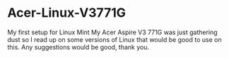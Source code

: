 # Acer-Linux-V3771G
My first setup for Linux Mint
 My Acer Aspire V3 771G was just gathering dust so I read up on some versions of Linux that would be good to use on this. Any suggestions would be good, thank you. 
